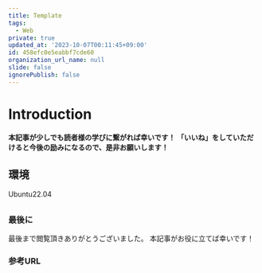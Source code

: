 ```yaml
---
title: Template
tags:
  - Web
private: true
updated_at: '2023-10-07T00:11:45+09:00'
id: 458efc0e5eabbf7cde60
organization_url_name: null
slide: false
ignorePublish: false
---
```


# Introduction

**本記事が少しでも読者様の学びに繋がれば幸いです！**
**「いいね」をしていただけると今後の励みになるので、是非お願いします！**

## 環境

Ubuntu22.04

##

### 最後に

最後まで閲覧頂きありがとうございました。
本記事がお役に立てば幸いです！

### 参考URL
